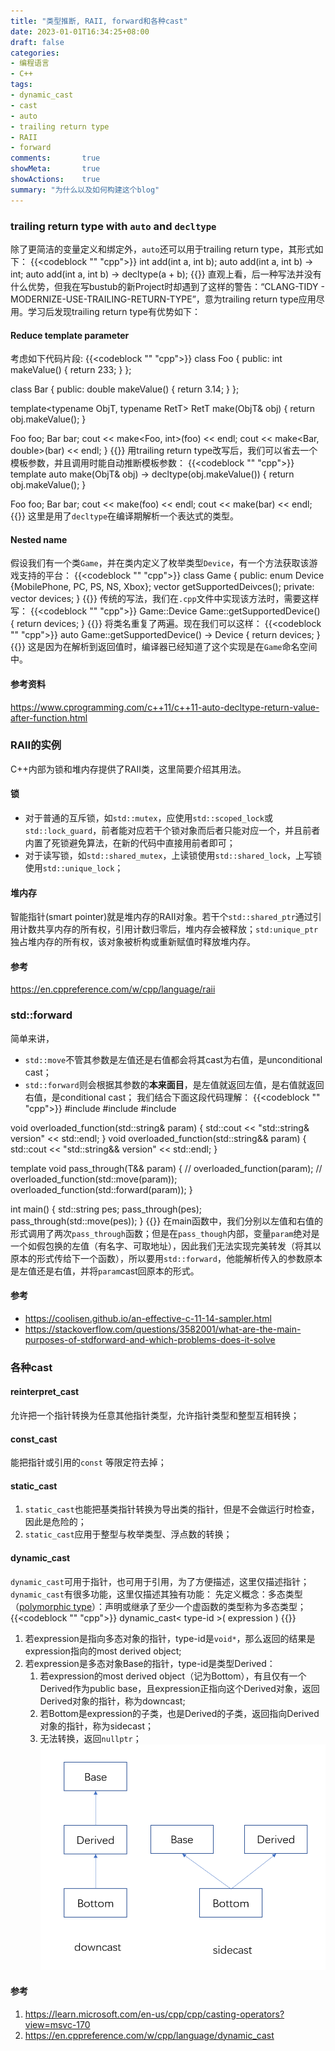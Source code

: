```yaml
---
title: "类型推断, RAII, forward和各种cast"
date: 2023-01-01T16:34:25+08:00
draft: false
categories:
- 编程语言
- C++
tags:
- dynamic_cast
- cast
- auto
- trailing return type
- RAII
- forward
comments:       true
showMeta:       true
showActions:    true
summary: "为什么以及如何构建这个blog"
---
```


### trailing return type with `auto` and `decltype`
除了更简洁的变量定义和绑定外，`auto`还可以用于trailing return type，其形式如下：
{{<codeblock "" "cpp">}}
int add(int a, int b);
auto add(int a, int b) -> int;
auto add(int a, int b) -> decltype(a + b);
{{</codeblock>}}
直观上看，后一种写法并没有什么优势，但我在写bustub的新Project时却遇到了这样的警告：“CLANG-TIDY - MODERNIZE-USE-TRAILING-RETURN-TYPE”，意为trailing return type应用尽用。学习后发现trailing return type有优势如下：
#### Reduce template parameter
考虑如下代码片段:
{{<codeblock "" "cpp">}}
class Foo {
public:
    int makeValue() {
        return 233;
    }
};

class Bar {
public:
    double makeValue() {
        return 3.14;
    }
};

template<typename ObjT, typename RetT>
RetT make(ObjT& obj) {
    return obj.makeValue();
}

Foo foo;
Bar bar;
cout << make<Foo, int>(foo) << endl;
cout << make<Bar, double>(bar) << endl;
}
{{</codeblock>}}
用trailing return type改写后，我们可以省去一个模板参数，并且调用时能自动推断模板参数：
{{<codeblock "" "cpp">}}
template<typename ObjT>
auto make(ObjT& obj) -> decltype(obj.makeValue()) {
    return obj.makeValue();
}

Foo foo;
Bar bar;
cout << make(foo) << endl;
cout << make(bar) << endl;
{{</codeblock>}}
这里是用了`decltype`在编译期解析一个表达式的类型。
#### Nested name
假设我们有一个类`Game`，并在类内定义了枚举类型`Device`，有一个方法获取该游戏支持的平台：
{{<codeblock "" "cpp">}}
class Game {
public:
	enum Device {MobilePhone, PC, PS, NS, Xbox};
	vector<Device> getSupportedDeivces();
private:
	vector<Device> devices;
}
{{</codeblock>}}
传统的写法，我们在`.cpp`文件中实现该方法时，需要这样写：
{{<codeblock "" "cpp">}}
Game::Device Game::getSupportedDevice() {
	return devices;
}
{{</codeblock>}}
将类名重复了两遍。现在我们可以这样：
{{<codeblock "" "cpp">}}
auto Game::getSupportedDevice() -> Device {
	return devices;
}
{{</codeblock>}}
这是因为在解析到返回值时，编译器已经知道了这个实现是在`Game`命名空间中。
#### 参考资料
https://www.cprogramming.com/c++11/c++11-auto-decltype-return-value-after-function.html

### RAII的实例
C++内部为锁和堆内存提供了RAII类，这里简要介绍其用法。
#### 锁
* 对于普通的互斥锁，如`std::mutex`，应使用`std::scoped_lock`或`std::lock_guard`，前者能对应若干个锁对象而后者只能对应一个，并且前者内置了死锁避免算法，在新的代码中直接用前者即可；
* 对于读写锁，如`std::shared_mutex`，上读锁使用`std::shared_lock`，上写锁使用`std::unique_lock`；
#### 堆内存
智能指针(smart pointer)就是堆内存的RAII对象。若干个`std::shared_ptr`通过引用计数共享内存的所有权，引用计数归零后，堆内存会被释放；`std:unique_ptr`独占堆内存的所有权，该对象被析构或重新赋值时释放堆内存。
#### 参考
https://en.cppreference.com/w/cpp/language/raii

### std::forward
简单来讲，
* `std::move`不管其参数是左值还是右值都会将其cast为右值，是unconditional cast；
* `std::forward`则会根据其参数的**本来面目**，是左值就返回左值，是右值就返回右值，是conditional cast；
我们结合下面这段代码理解：
{{<codeblock "" "cpp">}}
#include <iostream>
#include <string>
#include <utility>

void overloaded_function(std::string& param) {
  std::cout << "std::string& version" << std::endl;
}
void overloaded_function(std::string&& param) {
  std::cout << "std::string&& version" << std::endl;
}

template<typename T>
void pass_through(T&& param) {
    // overloaded_function(param);
	// overloaded_function(std::move(param));
    overloaded_function(std::forward<T>(param));
}

int main() {
  std::string pes;
  pass_through(pes);
  pass_through(std::move(pes));
}
{{</codeblock>}}
在main函数中，我们分别以左值和右值的形式调用了两次`pass_through`函数；但是在`pass_though`内部，变量`param`绝对是一个如假包换的左值（有名字、可取地址），因此我们无法实现完美转发（将其以原本的形式传给下一个函数），所以要用`std::forward`，他能解析传入的参数原本是左值还是右值，并将`param`cast回原本的形式。

#### 参考
* https://coolisen.github.io/an-effective-c-11-14-sampler.html
* https://stackoverflow.com/questions/3582001/what-are-the-main-purposes-of-stdforward-and-which-problems-does-it-solve

### 各种cast
#### reinterpret_cast
允许把一个指针转换为任意其他指针类型，允许指针类型和整型互相转换；
#### const_cast
能把指针或引用的`const` 等限定符去掉；
#### static_cast
1. `static_cast`也能把基类指针转换为导出类的指针，但是不会做运行时检查，因此是危险的；
2. `static_cast`应用于整型与枚举类型、浮点数的转换；
#### dynamic_cast
`dynamic_cast`可用于指针，也可用于引用，为了方便描述，这里仅描述指针；`dynamic_cast`有很多功能，这里仅描述其独有功能：
先定义概念：多态类型（[polymorphic type](https://en.cppreference.com/w/cpp/language/object#Polymorphic_objects "cpp/language/object")）：声明或继承了至少一个虚函数的类型称为多态类型；
{{<codeblock "" "cpp">}}
dynamic_cast< type-id >( expression )
{{</codeblock>}}
1. 若expression是指向多态对象的指针，type-id是`void*`，那么返回的结果是expression指向的most derived object;
2. 若expression是多态对象Base的指针，type-id是类型Derived：
	1. 若expression的most derived object（记为Bottom），有且仅有一个Derived作为public base，且expression正指向这个Derived对象，返回Derived对象的指针，称为downcast;
	2. 若Bottom是expression的子类，也是Derived的子类，返回指向Derived对象的指针，称为sidecast；
	3. 无法转换，返回`nullptr`；
![downcast与sidecast](./dynamic.png)
#### 参考
1. https://learn.microsoft.com/en-us/cpp/cpp/casting-operators?view=msvc-170
2. https://en.cppreference.com/w/cpp/language/dynamic_cast

